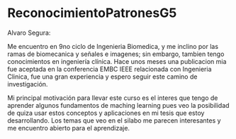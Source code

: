 # ReconocimientoPatronesG5

Alvaro Segura:

Me encuentro en 9no ciclo de Ingenieria Biomedica, y me inclino por las ramas de biomecanica y señales e imagenes; sin embargo, tambien tengo conocimientos en ingeniería clínica. Hace unos meses una publicacion mia fue aceptada en la conferencia EMBC IEEE relacionada con Ingenieria Clinica, fue una gran experiencia y espero seguir este camino de investigación. 

Mi principal motivación para llevar este curso es el interes que tengo de aprender algunos fundamentos de maching learning pues veo la posibilidad de quiza usar estos conceptos y aplicaciones en mi tesis que estoy desarrollando. Los temas que veo en el silabo me parecen interesantes y me encuentro abierto para el aprendizaje. 

